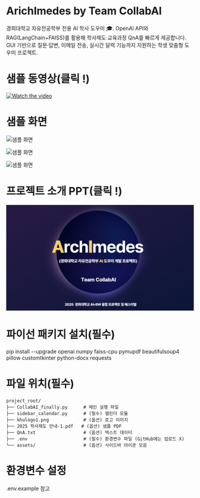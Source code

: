# ArichImedes by Team CollabAI

경희대학교 자유전공학부 전용 AI 학사 도우미 🎓. OpenAI API와 RAG(LangChain+FAISS)를 활용해 학사제도·교육과정 QnA를 빠르게 제공합니다. GUI 기반으로 질문·답변, 이메일 전송, 실시간 달력 기능까지 지원하는 학생 맞춤형 도우미 프로젝트.
# 샘플 동영상(클릭 !)
[![Watch the video](https://img.youtube.com/vi/PPrhjXUHsB0/0.jpg)](https://www.youtube.com/watch?v=PPrhjXUHsB0)

# 샘플 화면
![샘플 화면](https://github.com/robot7171-a11y/ArichImedes-by-Team_CollabAI/blob/main/sample.png?raw=true)

![샘플 화면](https://github.com/robot7171-a11y/ArichImedes-by-Team_CollabAI/blob/main/sample2.png?raw=true)

![샘플 화면](https://github.com/robot7171-a11y/ArichImedes-by-Team_CollabAI/blob/main/sample3.png?raw=true)

# 프로젝트 소개 PPT(클릭 !)
[![프로젝트 소개 PPT](https://github.com/qpntux/ArchImedes/blob/main/intro.png)](https://www.miricanvas.com/v/14zxu3h)
# 파이선 패키지 설치(필수)
pip install --upgrade openai numpy faiss-cpu pymupdf beautifulsoup4 pillow customtkinter python-docx requests

# 파일 위치(필수)

```
project_root/
├── CollabAI_finally.py      # 메인 실행 파일
├── sidebar_calendar.py      # (필수) 캘린더 모듈
├── khulogo1.png             # (옵션) 로고 이미지
├── 2025 학사제도 안내-1.pdf   # (옵션) 샘플 PDF
├── QnA.txt                  # (옵션) 텍스트 데이터
├── .env                     # (필수) 환경변수 파일 (GitHub에는 업로드 X)
└── assets/                  # (옵션) 사이드바 아이콘 모음

```
# 환경변수 설정
.env.example 참고
